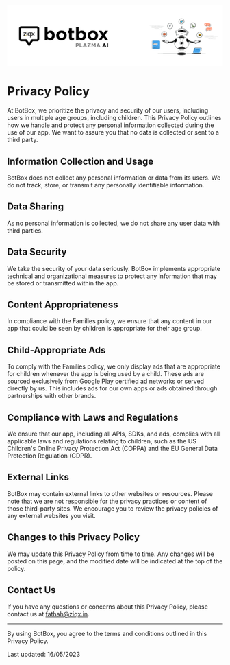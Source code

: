 ![BotBox Banner](https://raw.githubusercontent.com/Ziqx/botbox/main/banner.png)

# Privacy Policy

At BotBox, we prioritize the privacy and security of our users, including users in multiple age groups, including children. This Privacy Policy outlines how we handle and protect any personal information collected during the use of our app. We want to assure you that no data is collected or sent to a third party.

## Information Collection and Usage

BotBox does not collect any personal information or data from its users. We do not track, store, or transmit any personally identifiable information.

## Data Sharing

As no personal information is collected, we do not share any user data with third parties.

## Data Security

We take the security of your data seriously. BotBox implements appropriate technical and organizational measures to protect any information that may be stored or transmitted within the app.

## Content Appropriateness

In compliance with the Families policy, we ensure that any content in our app that could be seen by children is appropriate for their age group.

## Child-Appropriate Ads

To comply with the Families policy, we only display ads that are appropriate for children whenever the app is being used by a child. These ads are sourced exclusively from Google Play certified ad networks or served directly by us. This includes ads for our own apps or ads obtained through partnerships with other brands.

## Compliance with Laws and Regulations

We ensure that our app, including all APIs, SDKs, and ads, complies with all applicable laws and regulations relating to children, such as the US Children's Online Privacy Protection Act (COPPA) and the EU General Data Protection Regulation (GDPR).

## External Links

BotBox may contain external links to other websites or resources. Please note that we are not responsible for the privacy practices or content of those third-party sites. We encourage you to review the privacy policies of any external websites you visit.

## Changes to this Privacy Policy

We may update this Privacy Policy from time to time. Any changes will be posted on this page, and the modified date will be indicated at the top of the policy.

## Contact Us

If you have any questions or concerns about this Privacy Policy, please contact us at [fathah@ziqx.in](mailto:fathah@ziqx.in).

---

By using BotBox, you agree to the terms and conditions outlined in this Privacy Policy.

Last updated: 16/05/2023
